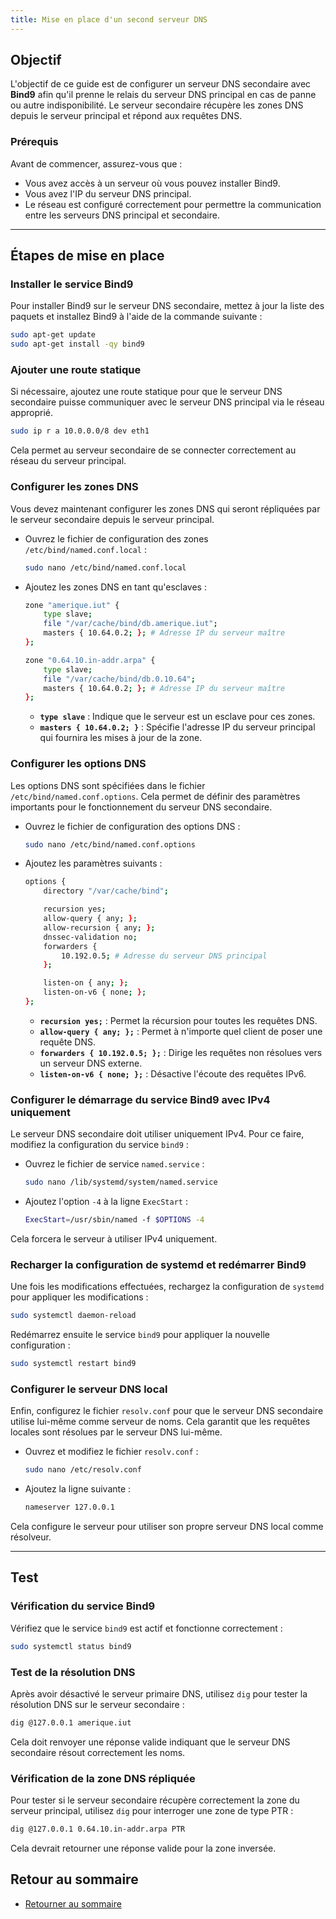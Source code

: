 ```yaml
---
title: Mise en place d'un second serveur DNS
---
```


## Objectif

L'objectif de ce guide est de configurer un serveur DNS secondaire avec **Bind9** afin qu'il prenne le relais du serveur DNS principal en cas de panne ou autre indisponibilité. Le serveur secondaire récupère les zones DNS depuis le serveur principal et répond aux requêtes DNS.

### Prérequis

Avant de commencer, assurez-vous que :
- Vous avez accès à un serveur où vous pouvez installer Bind9.
- Vous avez l'IP du serveur DNS principal.
- Le réseau est configuré correctement pour permettre la communication entre les serveurs DNS principal et secondaire.

---

## Étapes de mise en place

### **Installer le service Bind9**

Pour installer Bind9 sur le serveur DNS secondaire, mettez à jour la liste des paquets et installez Bind9 à l'aide de la commande suivante :

```bash
sudo apt-get update
sudo apt-get install -qy bind9
```

### **Ajouter une route statique**

Si nécessaire, ajoutez une route statique pour que le serveur DNS secondaire puisse communiquer avec le serveur DNS principal via le réseau approprié.

```bash
sudo ip r a 10.0.0.0/8 dev eth1
```

Cela permet au serveur secondaire de se connecter correctement au réseau du serveur principal.

### **Configurer les zones DNS**

Vous devez maintenant configurer les zones DNS qui seront répliquées par le serveur secondaire depuis le serveur principal.

- Ouvrez le fichier de configuration des zones `/etc/bind/named.conf.local` :
  
  ```bash
  sudo nano /etc/bind/named.conf.local
  ```

- Ajoutez les zones DNS en tant qu'esclaves :

  ```bash
  zone "amerique.iut" {
      type slave;
      file "/var/cache/bind/db.amerique.iut";
      masters { 10.64.0.2; }; # Adresse IP du serveur maître
  };
  
  zone "0.64.10.in-addr.arpa" {
      type slave;
      file "/var/cache/bind/db.0.10.64";
      masters { 10.64.0.2; }; # Adresse IP du serveur maître
  };
  ```

  - **`type slave`** : Indique que le serveur est un esclave pour ces zones.
  - **`masters { 10.64.0.2; }`** : Spécifie l'adresse IP du serveur principal qui fournira les mises à jour de la zone.

### **Configurer les options DNS**

Les options DNS sont spécifiées dans le fichier `/etc/bind/named.conf.options`. Cela permet de définir des paramètres importants pour le fonctionnement du serveur DNS secondaire.

- Ouvrez le fichier de configuration des options DNS :

  ```bash
  sudo nano /etc/bind/named.conf.options
  ```

- Ajoutez les paramètres suivants :

  ```bash
  options {
      directory "/var/cache/bind";
  
      recursion yes;
      allow-query { any; };
      allow-recursion { any; };
      dnssec-validation no;
      forwarders {
          10.192.0.5; # Adresse du serveur DNS principal
      };
  
      listen-on { any; };
      listen-on-v6 { none; };
  };
  ```

  - **`recursion yes;`** : Permet la récursion pour toutes les requêtes DNS.
  - **`allow-query { any; };`** : Permet à n'importe quel client de poser une requête DNS.
  - **`forwarders { 10.192.0.5; };`** : Dirige les requêtes non résolues vers un serveur DNS externe.
  - **`listen-on-v6 { none; };`** : Désactive l'écoute des requêtes IPv6.

### **Configurer le démarrage du service Bind9 avec IPv4 uniquement**

Le serveur DNS secondaire doit utiliser uniquement IPv4. Pour ce faire, modifiez la configuration du service `bind9` :

- Ouvrez le fichier de service `named.service` :

  ```bash
  sudo nano /lib/systemd/system/named.service
  ```

- Ajoutez l'option `-4` à la ligne `ExecStart` :

  ```bash
  ExecStart=/usr/sbin/named -f $OPTIONS -4
  ```

Cela forcera le serveur à utiliser IPv4 uniquement.

### **Recharger la configuration de systemd et redémarrer Bind9**

Une fois les modifications effectuées, rechargez la configuration de `systemd` pour appliquer les modifications :

```bash
sudo systemctl daemon-reload
```

Redémarrez ensuite le service `bind9` pour appliquer la nouvelle configuration :

```bash
sudo systemctl restart bind9
```

### **Configurer le serveur DNS local**

Enfin, configurez le fichier `resolv.conf` pour que le serveur DNS secondaire utilise lui-même comme serveur de noms. Cela garantit que les requêtes locales sont résolues par le serveur DNS lui-même.

- Ouvrez et modifiez le fichier `resolv.conf` :

  ```bash
  sudo nano /etc/resolv.conf
  ```

- Ajoutez la ligne suivante :

  ```bash
  nameserver 127.0.0.1
  ```

Cela configure le serveur pour utiliser son propre serveur DNS local comme résolveur.

---

## Test

### **Vérification du service Bind9**

Vérifiez que le service `bind9` est actif et fonctionne correctement :

```bash
sudo systemctl status bind9
```

### **Test de la résolution DNS**

Après avoir désactivé le serveur primaire DNS, utilisez `dig` pour tester la résolution DNS sur le serveur secondaire :

```bash
dig @127.0.0.1 amerique.iut
```

Cela doit renvoyer une réponse valide indiquant que le serveur DNS secondaire résout correctement les noms.

### **Vérification de la zone DNS répliquée**

Pour tester si le serveur secondaire récupère correctement la zone du serveur principal, utilisez `dig` pour interroger une zone de type PTR :

```bash
dig @127.0.0.1 0.64.10.in-addr.arpa PTR
```

Cela devrait retourner une réponse valide pour la zone inversée.

## Retour au sommaire

- [Retourner au sommaire](../../README.md#documentations---liens-rapide)
